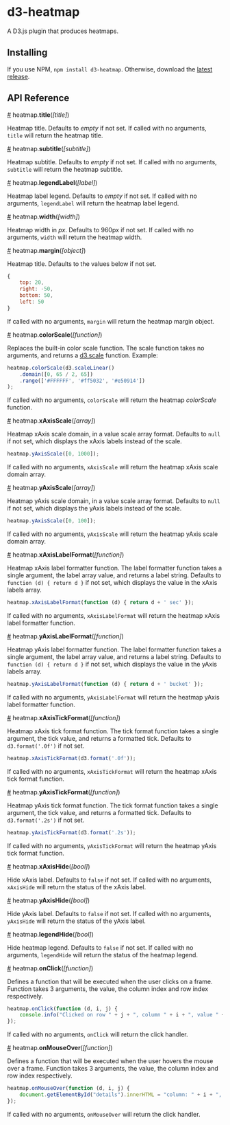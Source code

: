 # d3-heatmap

A D3.js plugin that produces heatmaps.

## Installing

If you use NPM, `npm install d3-heatmap`. Otherwise, download the [latest release](https://github.com/spiermar/d3-heatmap/releases/latest).

## API Reference

<a href="#title" name="title">#</a> heatmap.<b>title</b>(<i>[title]</i>)

Heatmap title. Defaults to _empty_ if not set. If called with no arguments, `title` will return the heatmap title. 

<a href="#subtitle" name="subtitle">#</a> heatmap.<b>subtitle</b>(<i>[subtitle]</i>)

Heatmap subtitle. Defaults to _empty_ if not set. If called with no arguments, `subtitle` will return the heatmap subtitle. 

<a href="#legendLabel" name="legendLabel">#</a> heatmap.<b>legendLabel</b>(<i>[label]</i>)

Heatmap label legend. Defaults to _empty_ if not set. If called with no arguments, `legendLabel` will return the heatmap label legend. 

<a href="#width" name="width">#</a> heatmap.<b>width</b>(<i>[width]</i>)

Heatmap width in _px_. Defaults to 960px if not set. If called with no arguments, `width` will return the heatmap width. 

<a href="#margin" name="margin">#</a> heatmap.<b>margin</b>(<i>[object]</i>)

Heatmap title. Defaults to the values below if not set.

```js
{
    top: 20,
    right: -50,
    bottom: 50,
    left: 50
}
```

If called with no arguments, `margin` will return the heatmap margin object. 

<a name="colorScale" href="#colorScale">#</a> heatmap.<b>colorScale</b>(<i>[function]</i>)

Replaces the built-in color scale function. The scale function takes no arguments, and returns a [d3.scale](https://github.com/d3/d3-scale) function. Example:

```js
heatmap.colorScale(d3.scaleLinear()
    .domain([0, 65 / 2, 65])
    .range(['#FFFFFF', '#ff5032', '#e50914'])
);
```

If called with no arguments, `colorScale` will return the heatmap _colorScale_ function.

<a name="xAxisScale" href="#xAxisScale">#</a> heatmap.<b>xAxisScale</b>(<i>[array]</i>)

Heatmap xAxis scale domain, in a value scale array format. Defaults to `null` if not set, which displays the xAxis labels instead of the scale.

```js
heatmap.yAxisScale([0, 1000]);
```

If called with no arguments, `xAxisScale` will return the heatmap xAxis scale domain array.

<a name="yAxisScale" href="#yAxisScale">#</a> heatmap.<b>yAxisScale</b>(<i>[array]</i>)

Heatmap yAxis scale domain, in a value scale array format. Defaults to `null` if not set, which displays the yAxis labels instead of the scale.

```js
heatmap.yAxisScale([0, 100]);
```

If called with no arguments, `yAxisScale` will return the heatmap yAxis scale domain array.

<a name="xAxisLabelFormat" href="#xAxisLabelFormat">#</a> heatmap.<b>xAxisLabelFormat</b>(<i>[function]</i>)

Heatmap xAxis label formatter function. The label formatter function takes a single argument, the label array value, and returns a label string. Defaults to `function (d) { return d }` if not set, which displays the value in the xAxis labels array.

```js
heatmap.xAxisLabelFormat(function (d) { return d + ' sec' });
```

If called with no arguments, `xAxisLabelFormat` will return the heatmap xAxis label formatter function.

<a name="yAxisLabelFormat" href="#yAxisLabelFormat">#</a> heatmap.<b>yAxisLabelFormat</b>(<i>[function]</i>)

Heatmap yAxis label formatter function. The label formatter function takes a single argument, the label array value, and returns a label string. Defaults to `function (d) { return d }` if not set, which displays the value in the yAxis labels array.

```js
heatmap.yAxisLabelFormat(function (d) { return d + ' bucket' });
```

If called with no arguments, `yAxisLabelFormat` will return the heatmap yAxis label formatter function.

<a name="xAxisTickFormat" href="#xAxisTickFormat">#</a> heatmap.<b>xAxisTickFormat</b>(<i>[function]</i>)

Heatmap xAxis tick format function. The tick format function takes a single argument, the tick value, and returns a formatted tick. Defaults to `d3.format('.0f')` if not set.

```js
heatmap.xAxisTickFormat(d3.format('.0f'));
```

If called with no arguments, `xAxisTickFormat` will return the heatmap xAxis tick format function.

<a name="yAxisTickFormat" href="#yAxisTickFormat">#</a> heatmap.<b>yAxisTickFormat</b>(<i>[function]</i>)

Heatmap yAxis tick format function. The tick format function takes a single argument, the tick value, and returns a formatted tick. Defaults to `d3.format('.2s')` if not set.

```js
heatmap.yAxisTickFormat(d3.format('.2s'));
```

If called with no arguments, `yAxisTickFormat` will return the heatmap yAxis tick format function.

<a href="#xAxisHide" name="xAxisHide">#</a> heatmap.<b>xAxisHide</b>(<i>[bool]</i>)

Hide xAxis label. Defaults to `false` if not set. If called with no arguments, `xAxisHide` will return the status of the xAxis label. 

<a href="#yAxisHide" name="yAxisHide">#</a> heatmap.<b>yAxisHide</b>(<i>[bool]</i>)

Hide yAxis label. Defaults to `false` if not set. If called with no arguments, `yAxisHide` will return the status of the yAxis label. 

<a href="#legendHide" name="legendHide">#</a> heatmap.<b>legendHide</b>(<i>[bool]</i>)

Hide heatmap legend. Defaults to `false` if not set. If called with no arguments, `legendHide` will return the status of the heatmap legend.

<a name="onClick" href="#onClick">#</a> heatmap.<b>onClick</b>(<i>[function]</i>)

Defines a function that will be executed when the user clicks on a frame. Function takes 3 arguments, the value, the column index and row index respectively.

```js
heatmap.onClick(function (d, i, j) {
    console.info("Clicked on row " + j + ", column " + i + ", value " + d);
});
```

If called with no arguments, `onClick` will return the click handler.

<a name="onMouseOver" href="#onMouseOver">#</a> heatmap.<b>onMouseOver</b>(<i>[function]</i>)

Defines a function that will be executed when the user hovers the mouse over a frame. Function takes 3 arguments, the value, the column index and row index respectively.

```js
heatmap.onMouseOver(function (d, i, j) {
    document.getElementById("details").innerHTML = "column: " + i + ", row: " +  j + ", value: " + d
});
```

If called with no arguments, `onMouseOver` will return the click handler. 